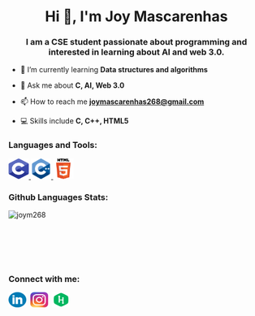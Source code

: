<h1 align="center">Hi 👋, I'm Joy Mascarenhas</h1>

<h3 align="center">I am a CSE student passionate about programming and interested in learning about AI and web 3.0.</h3>

- 🌱 I’m currently learning **Data structures and algorithms**

- 💬 Ask me about **C, AI, Web 3.0**

- 📫 How to reach me **joymascarenhas268@gmail.com**

- 💻 Skills include **C, C++, HTML5**

<h3 align="left">Languages and Tools:</h3>
<p align="left"> <a href="https://www.cprogramming.com/" target="_blank" rel="noreferrer"> <img src="https://github.com/JoyM268/JoyM268/blob/main/Icons/C.png" alt="c" width="40" height="40"/> </a> <a href="https://isocpp.org/" target="_blank" rel="noreferrer"> <img src="https://github.com/JoyM268/JoyM268/blob/main/Icons/CPP.png" alt="cplusplus" width="40" height="40"/> </a> <a href="https://developer.mozilla.org/en-US/docs/Web/HTML" target="_blank" rel="noreferrer"> <img src="https://github.com/JoyM268/JoyM268/blob/main/Icons/HTML.png" alt="html5" width="40" height="40"/> </a> </p>

<h3 align="left">Github Languages Stats:</h3>
<p><img align="left" src="https://github-readme-stats.vercel.app/api/top-langs?username=joym268&show_icons=true&locale=en&layout=compact" alt="joym268" /></p>
<br>
<br> 
<br>
<br>
<br>
<br>
<h3 align="left">Connect with me:</h3>
<p><a href="https://linkedin.com/in/joy-mascarenhas-378038258"><img align="center" src="https://github.com/JoyM268/JoyM268/blob/main/Icons/LinkedIn.png" alt="joy-mascarenhas-378038258" height="30" width="35" /></a>
&nbsp;<a href="https://instagram.com/joym.7489" target="blank"><img align="center" src="https://github.com/JoyM268/JoyM268/blob/main/Icons/Instagram.png" alt="b" height="30" width="35" /></a>
&nbsp;<a href="https://www.hackerrank.com/joym268" target="blank"><img align="center" src="https://github.com/JoyM268/JoyM268/blob/main/Icons/HackerRank.png" alt="joym268" height="30" width="35" /></a></p>
